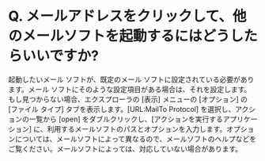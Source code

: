 # Q. メールアドレスをクリックして、他のメールソフトを起動するにはどうしたらいいですか?

起動したいメール ソフトが、既定のメール ソフトに設定されている必要があります。メール
ソフトにそのような設定項目がある場合は、それを設定します。もし見つからない場合、エクスプローラの \[表示\] メニューの \[オプション\] の \[ファイル タイプ\]
タブを表示します。\[URL:MailTo Protocol\] を選択し、アクションの一覧から \[open\]
をダブルクリックし、\[アクションを実行するアプリケーション\]
に、利用するメールソフトのパスとオプションを入力します。オプションについては、メールソフトによって異なるので、メールソフトのヘルプなどをご覧ください。メールソフトによっては、対応していない場合があります。